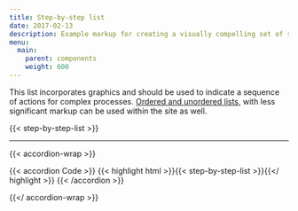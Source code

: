```yaml
---
title: Step-by-step list
date: 2017-02-13
description: Example markup for creating a visually compelling set of steps.
menu:
  main:
    parent: components
    weight: 600
---
```


This list incorporates graphics and should be used to indicate a sequence of actions for complex processes.
[Ordered and unordered lists](https://cityofphiladelphia.github.io/guidelines/content/punctuation-and-formatting/), with less significant markup can be used within the site as well.


{{< step-by-step-list >}}

---

{{< accordion-wrap >}}

{{< accordion Code >}}
  {{< highlight html >}}{{< step-by-step-list >}}{{</ highlight >}}
{{< /accordion >}}

{{</ accordion-wrap >}}
